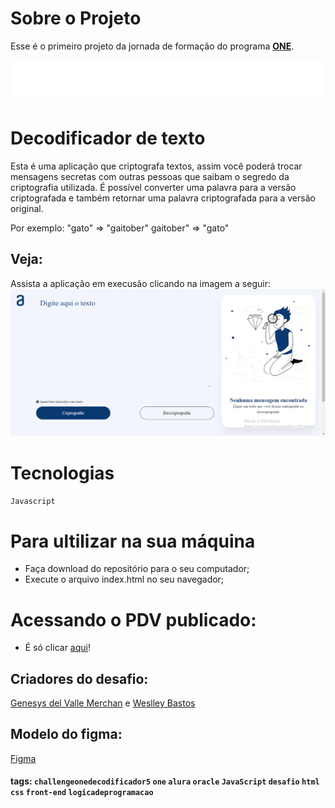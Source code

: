 # Sobre o Projeto

Esse é o primeiro projeto da jornada de formação do programa [**ONE**](https://www.oracle.com/br/education/oracle-next-education/).

![ONE](src/img/oracle-alura-footer.1689860202.svg)

# Decodificador de texto

Esta é uma aplicação que criptografa textos, assim você poderá trocar mensagens secretas com outras pessoas que saibam o segredo da criptografia utilizada.
É possível converter uma palavra para a versão criptografada e também retornar uma palavra criptografada para a versão original.

Por exemplo:
"gato" => "gaitober"
gaitober" => "gato"

## Veja:
Assista a aplicação em execusão clicando na imagem a seguir:
[![video apresentação](src/img/tela-decodificador.png)](https://drive.google.com/file/d/12eadwAlPN1gIYZ_yI8Eoc4Rl3VCitke-/view?usp=sharing)

# Tecnologias

`Javascript` 

# Para ultilizar na sua máquina

- Faça download do repositório para o seu computador;
- Execute o arquivo index.html no seu navegador;

# Acessando o PDV publicado:

- É só clicar [aqui](https://trizces.github.io/decodificador-de-texto/)!

## Criadores do desafio:

[Genesys del Valle Merchan](https://www.linkedin.com/in/genesysrondon914762182/) e 
[Weslley Bastos](https://www.linkedin.com/in/wessbastos/)

## Modelo do figma:
[Figma](https://www.figma.com/file/tvFEYhVfZTjdJ5P24RGV21/Alura-Challenge---Desafio-1---L%C3%B3gica?node-id=16%3A802)

#### tags: `challengeonedecodificador5` `one` `alura` `oracle` `JavaScript` `desafio` `html` `css` `front-end` `logicadeprogramacao`
